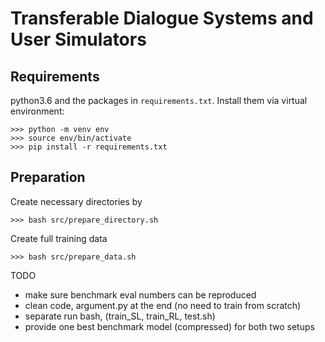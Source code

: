 # Transferable Dialogue Systems and User Simulators

## Requirements
python3.6 and the packages in `requirements.txt`. Install them via virtual environment:
```console
>>> python -m venv env
>>> source env/bin/activate
>>> pip install -r requirements.txt
```

## Preparation
Create necessary directories by
```console
>>> bash src/prepare_directory.sh
```

Create full training data
```console
>>> bash src/prepare_data.sh
```


TODO
- make sure benchmark eval numbers can be reproduced
- clean code, argument.py at the end
  (no need to train from scratch)
- separate run bash, (train_SL, train_RL, test.sh)
- provide one best benchmark model (compressed) for both two setups 

